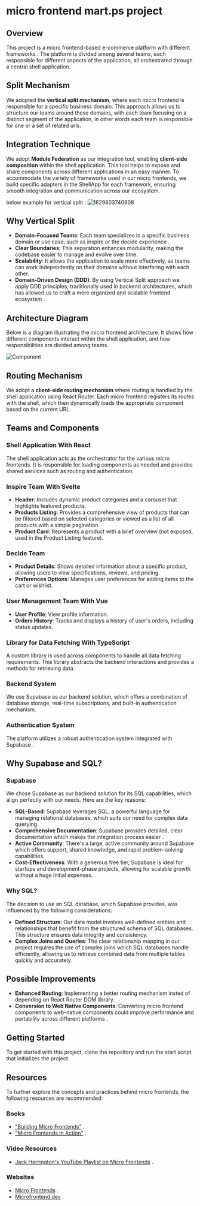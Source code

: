 # micro frontend mart.ps project

## Overview
This project is a micro frontend-based e-commerce platform with different frameworks . The platform is divided among several teams, each responsible for different aspects of the application, all orchestrated through a central shell application.

## Split Mechanism 
We adopted the **vertical split mechanism**, where each micro frontend is responsible for a specific business domain. This approach allows us to structure our teams around these domains, with each team focusing on a distinct segment of the application, in other words each team is responsible for one or a set of related urls.

## Integration Technique
We adopt **Module Federation** as our integration tool, enabling **client-side composition** within the shell application. This tool helps to expose and share components across different applications in an easy manner. To accommodate the variety of frameworks used in our micro frontends, we build specific adapters in the ShellApp for each framework, ensuring smooth integration and communication across our ecosystem.

below example for vertical split :
![1629803740608](https://github.com/user-attachments/assets/2d79252a-cb4e-4a63-87a1-7cebd85535f2)

## Why Vertical Split 
- **Domain-Focused Teams**: Each team specializes in a specific business domain or use case, such as inspire or the decide experience .
- **Clear Boundaries**: This separation enhances modularity, making the codebase easier to manage and evolve over time.
- **Scalability**: It allows the application to scale more effectively, as teams can work independently on their domains without interfering with each other.
- **Domain-Driven Design (DDD)**: By using Vertical Split approach we apply DDD principles, traditionally used in backend architectures, which has allowed us to craft a more organized and scalable frontend ecosystem .

## Architecture Diagram
Below is a diagram illustrating the micro frontend architecture. It shows how different components interact within the shell application, and how responsibilities are divided among teams.

![Component](https://github.com/user-attachments/assets/7a7e7bb3-fd8f-41f4-93ff-22ec05a20bc8)


## Routing Mechanism
We adopt a **client-side routing mechanism** where routing is handled by the shell application using React Router. Each micro frontend registers its routes with the shell, which then dynamically loads the appropriate component based on the current URL.
  
## Teams and Components

### Shell Application With React
The shell application acts as the orchestrator for the various micro frontends. It is responsible for loading components as needed and provides shared services such as routing and authentication.

### Inspire Team With Svelte
- **Header**: Includes dynamic product categories and a carousel that highlights featured products.
- **Products Listing**: Provides a comprehensive view of products that can be filtered based on selected categories or viewed as a list of all products with a simple pagination.
- **Product Card**: Represents a product with a brief overview (not exposed, used in the Product Listing feature).

### Decide Team
- **Product Details**: Shows detailed information about a specific product, allowing users to view specifications, reviews, and pricing.
- **Preferences Options**: Manages user preferences for adding items to the cart or wishlist.
  
### User Management Team With Vue
- **User Profile**: View profile information.
- **Orders History**: Tracks and displays a history of user's orders, including status updates.

### Library for Data Fetching With TypeScript
A custom library is used across components to handle all data fetching requirements. This library abstracts the backend interactions and provides a methods for retrieving data.

### Backend System
We use Supabase as our backend solution, which offers a combination of database storage, real-time subscriptions, and built-in authentication mechanism.

### Authentication System
The platform utilizes a robust authentication system integrated with Supabase .

## Why Supabase and SQL?

### Supabase
We chose Supabase as our backend solution for its SQL capabilities, which align perfectly with our needs. Here are the key reasons:

- **SQL-Based**: Supabase leverages SQL, a powerful language for managing relational databases, which suits our need for complex data querying.
- **Comprehensive Documentation**: Supabase provides detailed, clear documentation which makes the integration process easier .
- **Active Community**: There's a large, active community around Supabase which offers support, shared knowledge, and rapid problem-solving capabilities.
- **Cost-Effectiveness**: With a generous free tier, Supabase is ideal for startups and development-phase projects, allowing for scalable growth without a huge initial expenses.

### Why SQL?
The decision to use an SQL database, which Supabase provides, was influenced by the following considerations:
- **Defined Structure**: Our data model involves well-defined entities and relationships that benefit from the structured schema of SQL databases. This structure ensures data integrity and consistency.
- **Complex Joins and Queries**: The clear relationship mapping in our project requires the use of complex joins which SQL databases handle efficiently, allowing us to retrieve combined data from multiple tables quickly and accurately.

## Possible Improvements
- **Enhanced Routing**: Implementing a better routing mechanism insted of depending on React Router DOM library.
- **Conversion to Web Native Components**: Converting micro frontend components to web-native components could improve performance and portability across different platforms .

## Getting Started
To get started with this project, clone the repository and run the start script that initializes the project.

## Resources 

To further explore the concepts and practices behind micro frontends, the following resources are recommended:

### Books
- ["Building Micro Frontends"](https://www.oreilly.com/library/view/building-micro-frontends/9781492082989/) .
- ["Micro Frontends in Action"](https://www.manning.com/books/micro-frontends-in-action) .
### Video Resources
- [Jack Herrington's YouTube Playlist on Micro Frontends](https://www.youtube.com/watch?v=ILbRI4m2D9Y&list=PLNqp92_EXZBLr7p7hn6IYa1YPNs4yJ1t1) .
### Websites
- [Micro Frontends](https://micro-frontends.org/) .
- [Microfrontend.dev](https://microfrontend.dev/) .
